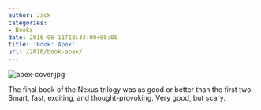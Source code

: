 ```yaml
---
author: Jack
categories:
- Books
date: 2016-06-11T18:34:00+00:00
title: 'Book: Apex'
url: /2016/book-apex/
---
```


<div class="figure">
  <img src="/img/2016/06/apex-cover.jpg" alt="apex-cover.jpg" /> </p> </p>
</div>

The final book of the Nexus trilogy was as good or better than the first two. Smart, fast, exciting, and thought-provoking. Very good, but scary.